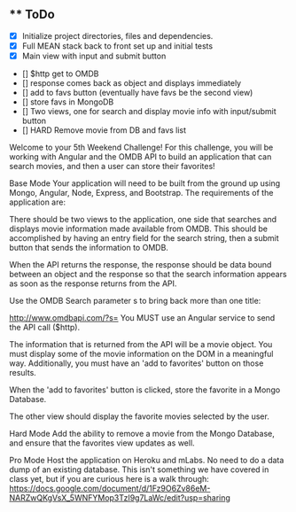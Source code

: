** ToDo
---
- [X] Initialize project directories, files and dependencies.
- [X] Full MEAN stack back to front set up and initial tests
- [X] Main view with input and submit button
- [] $http get to OMDB
- [] response comes back as object and displays immediately
- [] add to favs button (eventually have favs be the second view)
- [] store favs in MongoDB
- [] Two views, one for search and display movie info with input/submit button
- [] HARD Remove movie from DB and favs list




Welcome to your 5th Weekend Challenge!
For this challenge, you will be working with Angular and the OMDB API to build an application that can search movies, and then a user can store their favorites!

Base Mode
Your application will need to be built from the ground up using Mongo, Angular, Node, Express, and Bootstrap. The requirements of the application are:

There should be two views to the application, one side that searches and displays movie information made available from OMDB. This should be accomplished by having an entry field for the search string, then a submit button that sends the information to OMDB.

When the API returns the response, the response should be data bound between an object and the response so that the search information appears as soon as the response returns from the API.

Use the OMDB Search parameter s to bring back more than one title:

http://www.omdbapi.com/?s=<user search string>
You MUST use an Angular service to send the API call ($http).

The information that is returned from the API will be a movie object. You must display some of the movie information on the DOM in a meaningful way. Additionally, you must have an 'add to favorites' button on those results.

When the 'add to favorites' button is clicked, store the favorite in a Mongo Database.

The other view should display the favorite movies selected by the user.

Hard Mode
Add the ability to remove a movie from the Mongo Database, and ensure that the favorites view updates as well.

Pro Mode
Host the application on Heroku and mLabs. No need to do a data dump of an existing database. This isn't something we have covered in class yet, but if you are curious here is a walk through: https://docs.google.com/document/d/1Fz9O6Zv86eM-NARZwQKgVsX_5WNFYMop3TzI9g7LaWc/edit?usp=sharing
